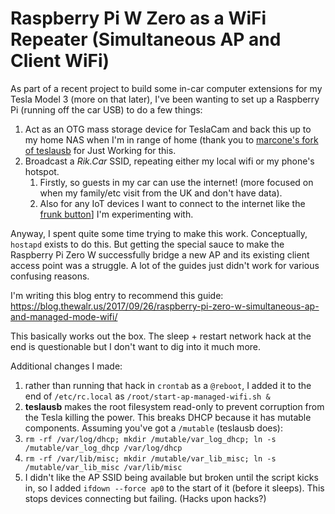 # Raspberry Pi W Zero as a WiFi Repeater (Simultaneous AP and Client WiFi)

As part of a recent project to build some in-car computer extensions for my Tesla Model 3 (more on that later), I've
been wanting to set up a Raspberry Pi (running off the car USB) to do a few things:
  1. Act as an OTG mass storage device for TeslaCam and back this up to my home NAS when I'm in range of home 
     (thank you to [marcone's fork of teslausb](https://github.com/marcone/teslausb) for Just Working for this.
  1. Broadcast a *Rik.Car* SSID, repeating either my local wifi or my phone's hotspot.
     1. Firstly, so guests in my car can use the internet! (more focused on when my family/etc visit from the UK and 
        don't have data).
     1. Also for any IoT devices I want to connect to the internet like the 
        [frunk button](https://github.com/rikbrown/tesla-frunk-button)] I'm experimenting with.
        
Anyway, I spent quite some time trying to make this work. Conceptually, `hostapd` exists to do this. But getting the
special sauce to make the Raspberry Pi Zero W successfully bridge a new AP and its existing client access point was
a struggle. A lot of the guides just didn't work for various confusing reasons.

I'm writing this blog entry to recommend this guide:
https://blog.thewalr.us/2017/09/26/raspberry-pi-zero-w-simultaneous-ap-and-managed-mode-wifi/

This basically works out the box. The sleep + restart network hack at the end is questionable but I don't want to
dig into it much more.

Additional changes I made:
1. rather than running that hack in `crontab` as a `@reboot`, I added it to the end of `/etc/rc.local` as
  `/root/start-ap-managed-wifi.sh &`
1. **teslausb** makes the root filesystem read-only to prevent corruption from the Tesla killing the power. This breaks
  DHCP because it has mutable components. Assuming you've got a `/mutable` (teslausb does):
  1. `rm -rf /var/log/dhcp; mkdir /mutable/var_log_dhcp; ln -s /mutable/var_log_dhcp /var/log/dhcp`
  1. `rm -rf /var/lib/misc; mkdir /mutable/var_lib_misc; ln -s /mutable/var_lib_misc /var/lib/misc` 
1. I didn't like the AP SSID being available but broken until the script kicks in, so I added `ifdown --force ap0` to the    start of it (before it sleeps). This stops devices connecting but failing. (Hacks upon hacks?)
